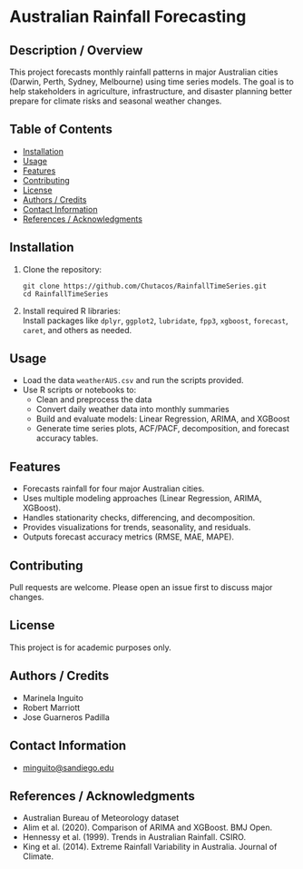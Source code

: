 
# Australian Rainfall Forecasting

## Description / Overview

This project forecasts monthly rainfall patterns in major Australian cities (Darwin, Perth, Sydney, Melbourne) using time series models. The goal is to help stakeholders in agriculture, infrastructure, and disaster planning better prepare for climate risks and seasonal weather changes.

## Table of Contents

- [Installation](#installation)
- [Usage](#usage)
- [Features](#features)
- [Contributing](#contributing)
- [License](#license)
- [Authors / Credits](#authors--credits)
- [Contact Information](#contact-information)
- [References / Acknowledgments](#references--acknowledgments)

## Installation

1. Clone the repository:  
   ```
   git clone https://github.com/Chutacos/RainfallTimeSeries.git
   cd RainfallTimeSeries
   ```
2. Install required R libraries:  
   Install packages like `dplyr`, `ggplot2`, `lubridate`, `fpp3`, `xgboost`, `forecast`, `caret`, and others as needed.

## Usage

- Load the data `weatherAUS.csv` and run the scripts provided.
- Use R scripts or notebooks to:
  - Clean and preprocess the data
  - Convert daily weather data into monthly summaries
  - Build and evaluate models: Linear Regression, ARIMA, and XGBoost
  - Generate time series plots, ACF/PACF, decomposition, and forecast accuracy tables.

## Features

- Forecasts rainfall for four major Australian cities.
- Uses multiple modeling approaches (Linear Regression, ARIMA, XGBoost).
- Handles stationarity checks, differencing, and decomposition.
- Provides visualizations for trends, seasonality, and residuals.
- Outputs forecast accuracy metrics (RMSE, MAE, MAPE).

## Contributing

Pull requests are welcome. Please open an issue first to discuss major changes.

## License

This project is for academic purposes only.

## Authors / Credits

- Marinela Inguito
- Robert Marriott
- Jose Guarneros Padilla

## Contact Information

- minguito@sandiego.edu

## References / Acknowledgments

- Australian Bureau of Meteorology dataset
- Alim et al. (2020). Comparison of ARIMA and XGBoost. BMJ Open.
- Hennessy et al. (1999). Trends in Australian Rainfall. CSIRO.
- King et al. (2014). Extreme Rainfall Variability in Australia. Journal of Climate.

